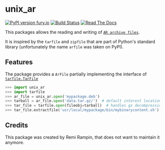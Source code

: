 unix_ar
=======

[![PyPI version fury.io](https://badge.fury.io/py/unix_ar.svg)](https://pypi.python.org/pypi/unix_ar/)
[![Build Status](https://travis-ci.org/getninjas/unix_ar.svg?branch=master)](https://travis-ci.org/getninjas/unix_ar)
[![Read The Docs](https://readthedocs.org/projects/unix_ar/badge/?version=latest)](https://unix_ar.readthedocs.io/en/latest/?badge=latest)


This packages allows the reading and writing of [`AR archive files`](https://en.wikipedia.org/wiki/Ar_(Unix)).

It is inspired by the `tarfile` and `zipfile` that are part of Python's standard library (unfortunately the name ``arfile`` was taken on PyPI).


Features
--------

The package provides a `ArFile` partially implementing the interface of
[`tarfile.TarFile`](https://docs.python.org/3/library/tarfile.html#tarfile-objects)

```python
>>> import unix_ar
>>> import tarfile
>>> ar_file = unix_ar.open('mypackage.deb')
>>> tarball = ar_file.open('data.tar.gz/')  # default interest location on .deb files
>>> tar_file = tarfile.open(fileobj=tarball)  # handles gz decompression internally
>>> tar_file.extractfile('usr/local/mypackage/bin/mybinarycontent.sh')
```

Credits
-------

This package was created by Remi Rampin, that does not want to maintain it anymore.
